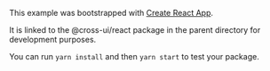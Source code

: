 This example was bootstrapped with [Create React App](https://github.com/facebook/create-react-app).

It is linked to the @cross-ui/react package in the parent directory for development purposes.

You can run `yarn install` and then `yarn start` to test your package.
